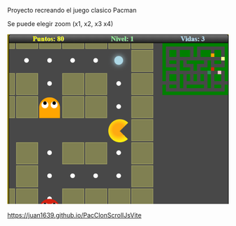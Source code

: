 Proyecto recreando el juego clasico Pacman

Se puede elegir zoom (x1, x2, x3 x4)

<img src="./miniatura-pacClonScroll2.png"/>

https://juan1639.github.io/PacClonScrollJsVite